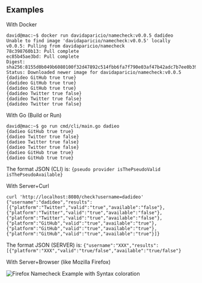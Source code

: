 ## Examples

With Docker

```
david@mac:~$ docker run davidaparicio/namecheck:v0.0.5 dadideo
Unable to find image 'davidaparicio/namecheck:v0.0.5' locally
v0.0.5: Pulling from davidaparicio/namecheck
78c398760b13: Pull complete
ec85b45ae3bd: Pull complete
Digest: sha256:8155d0b049b6080100f32d47892c514fbb6fa7f790e03af47b42adc7b7ee0b39
Status: Downloaded newer image for davidaparicio/namecheck:v0.0.5
{dadideo GitHub true true}
{dadideo GitHub true true}
{dadideo GitHub true true}
{dadideo Twitter true false}
{dadideo Twitter true false}
{dadideo Twitter true false}
```

With Go (Build or Run)

```
david@mac:~$ go run cmd/cli/main.go dadieo
{dadieo GitHub true true}
{dadieo Twitter true false}
{dadieo Twitter true false}
{dadieo Twitter true false}
{dadieo GitHub true true}
{dadieo GitHub true true}
```
The format JSON (CLI) is: ```{pseudo provider isThePseudoValid isThePseudoAvailable}```

With Server+Curl
```
curl 'http://localhost:8080/check?username=dadideo'
{"username":"dadideo","results":[{"platform":"Twitter","valid":"true","available":"false"},{"platform":"Twitter","valid":"true","available":"false"},{"platform":"Twitter","valid":"true","available":"false"},{"platform":"GitHub","valid":"true","available":"true"},{"platform":"GitHub","valid":"true","available":"true"},{"platform":"GitHub","valid":"true","available":"true"}]}
```

The format JSON (SERVER) is: ```{"username":"XXX","results":[{"platform":"XXX","valid":"true/false","available":"true/false"}```

With Server+Browser (like Mozilla Firefox)

![Firefox Namecheck Example with Syntax coloration](https://i58.servimg.com/u/f58/11/58/68/69/namech12.jpg)